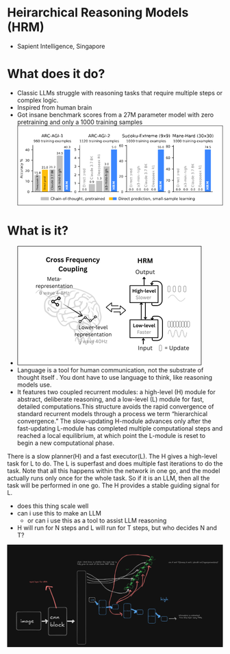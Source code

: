 # Heirarchical Reasoning Models (HRM)
- Sapient Intelligence, Singapore

# What does it do?
- Classic LLMs struggle with reasoning tasks that require multiple steps or complex logic.
- Inspired from human brain
- Got insane benchmark scores from a 27M parameter model with zero pretraining and only a 1000 training samples
![alt text](image.png)
# What is it?
- ![alt text](image-1.png)
- Language is a tool for human communication, not the substrate of thought itself . You dont have to use language to think, like reasoning models use.
- It features two coupled recurrent modules: a high-level (H) module for abstract,
deliberate reasoning, and a low-level (L) module for fast, detailed computations.This structure avoids the rapid convergence of standard recurrent models through a process we term “hierarchical convergence.” The slow-updating H-module advances only after the fast-updating L-module has completed multiple computational steps and reached a local equilibrium, at which point the L-module is reset to begin a new computational phase.

There is a slow planner(H) and a fast executor(L). The H gives a high-level task for L to do. The L is superfast and does multiple fast iterations to do the task. Note that all this happens within the network in one go, and the model actually runs only once for the whole task. So if it is an LLM, then all the task will be performed in one go.
The H provides a stable guiding signal for L.

- does this thing scale well
- can i use this to make an LLM
  - or can i use this as a tool to assist LLM reasoning
- H will run for N steps and L will run for T steps, but who decides N and T?
  
![alt text](image-2.png)